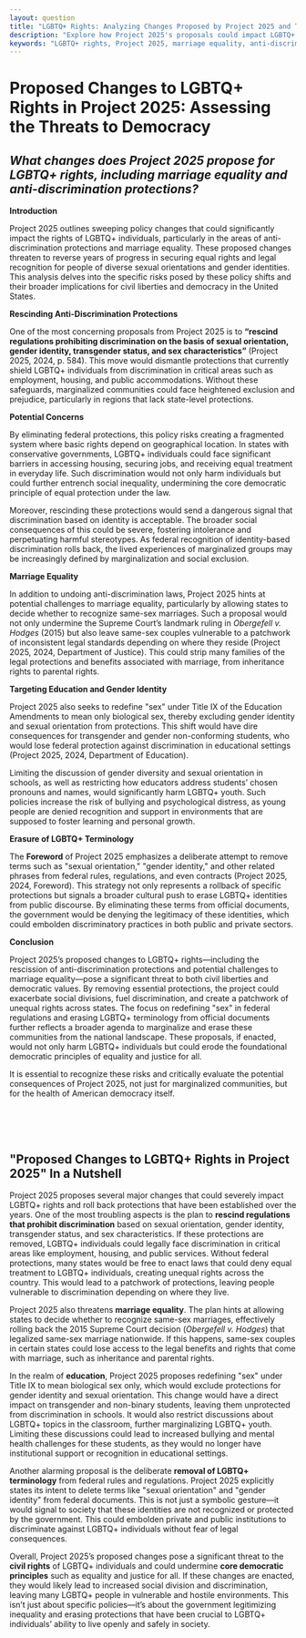 ```yaml
---
layout: question
title: "LGBTQ+ Rights: Analyzing Changes Proposed by Project 2025 and Their Impact on Democracy"
description: "Explore how Project 2025's proposals could impact LGBTQ+ rights, marriage equality, and anti-discrimination protections, posing potential threats to democracy."
keywords: "LGBTQ+ rights, Project 2025, marriage equality, anti-discrimination protections, transgender rights, civil rights, Title IX, gender identity, sexual orientation, same-sex marriage, democracy threats"
---
```



# Proposed Changes to LGBTQ+ Rights in Project 2025: Assessing the Threats to Democracy

## *What changes does Project 2025 propose for LGBTQ+ rights, including marriage equality and anti-discrimination protections?*

**Introduction**

Project 2025 outlines sweeping policy changes that could significantly impact the rights of LGBTQ+ individuals, particularly in the areas of anti-discrimination protections and marriage equality. These proposed changes threaten to reverse years of progress in securing equal rights and legal recognition for people of diverse sexual orientations and gender identities. This analysis delves into the specific risks posed by these policy shifts and their broader implications for civil liberties and democracy in the United States.

**Rescinding Anti-Discrimination Protections**

One of the most concerning proposals from Project 2025 is to **“rescind regulations prohibiting discrimination on the basis of sexual orientation, gender identity, transgender status, and sex characteristics”** (Project 2025, 2024, p. 584). This move would dismantle protections that currently shield LGBTQ+ individuals from discrimination in critical areas such as employment, housing, and public accommodations. Without these safeguards, marginalized communities could face heightened exclusion and prejudice, particularly in regions that lack state-level protections.

**Potential Concerns**

By eliminating federal protections, this policy risks creating a fragmented system where basic rights depend on geographical location. In states with conservative governments, LGBTQ+ individuals could face significant barriers in accessing housing, securing jobs, and receiving equal treatment in everyday life. Such discrimination would not only harm individuals but could further entrench social inequality, undermining the core democratic principle of equal protection under the law.

Moreover, rescinding these protections would send a dangerous signal that discrimination based on identity is acceptable. The broader social consequences of this could be severe, fostering intolerance and perpetuating harmful stereotypes. As federal recognition of identity-based discrimination rolls back, the lived experiences of marginalized groups may be increasingly defined by marginalization and social exclusion.

**Marriage Equality**

In addition to undoing anti-discrimination laws, Project 2025 hints at potential challenges to marriage equality, particularly by allowing states to decide whether to recognize same-sex marriages. Such a proposal would not only undermine the Supreme Court’s landmark ruling in *Obergefell v. Hodges* (2015) but also leave same-sex couples vulnerable to a patchwork of inconsistent legal standards depending on where they reside (Project 2025, 2024, Department of Justice). This could strip many families of the legal protections and benefits associated with marriage, from inheritance rights to parental rights.

**Targeting Education and Gender Identity**

Project 2025 also seeks to redefine "sex" under Title IX of the Education Amendments to mean only biological sex, thereby excluding gender identity and sexual orientation from protections. This shift would have dire consequences for transgender and gender non-conforming students, who would lose federal protection against discrimination in educational settings (Project 2025, 2024, Department of Education).

Limiting the discussion of gender diversity and sexual orientation in schools, as well as restricting how educators address students’ chosen pronouns and names, would significantly harm LGBTQ+ youth. Such policies increase the risk of bullying and psychological distress, as young people are denied recognition and support in environments that are supposed to foster learning and personal growth.

**Erasure of LGBTQ+ Terminology**

The **Foreword** of Project 2025 emphasizes a deliberate attempt to remove terms such as "sexual orientation," "gender identity," and other related phrases from federal rules, regulations, and even contracts (Project 2025, 2024, Foreword). This strategy not only represents a rollback of specific protections but signals a broader cultural push to erase LGBTQ+ identities from public discourse. By eliminating these terms from official documents, the government would be denying the legitimacy of these identities, which could embolden discriminatory practices in both public and private sectors.

**Conclusion**

Project 2025’s proposed changes to LGBTQ+ rights—including the rescission of anti-discrimination protections and potential challenges to marriage equality—pose a significant threat to both civil liberties and democratic values. By removing essential protections, the project could exacerbate social divisions, fuel discrimination, and create a patchwork of unequal rights across states. The focus on redefining "sex" in federal regulations and erasing LGBTQ+ terminology from official documents further reflects a broader agenda to marginalize and erase these communities from the national landscape. These proposals, if enacted, would not only harm LGBTQ+ individuals but could erode the foundational democratic principles of equality and justice for all.

It is essential to recognize these risks and critically evaluate the potential consequences of Project 2025, not just for marginalized communities, but for the health of American democracy itself.

<br>
<br>
<br>

## <span id="nutshell">"Proposed Changes to LGBTQ+ Rights in Project 2025" In a Nutshell</span>

Project 2025 proposes several major changes that could severely impact LGBTQ+ rights and roll back protections that have been established over the years. One of the most troubling aspects is the plan to **rescind regulations that prohibit discrimination** based on sexual orientation, gender identity, transgender status, and sex characteristics. If these protections are removed, LGBTQ+ individuals could legally face discrimination in critical areas like employment, housing, and public services. Without federal protections, many states would be free to enact laws that could deny equal treatment to LGBTQ+ individuals, creating unequal rights across the country. This would lead to a patchwork of protections, leaving people vulnerable to discrimination depending on where they live.

Project 2025 also threatens **marriage equality**. The plan hints at allowing states to decide whether to recognize same-sex marriages, effectively rolling back the 2015 Supreme Court decision (*Obergefell v. Hodges*) that legalized same-sex marriage nationwide. If this happens, same-sex couples in certain states could lose access to the legal benefits and rights that come with marriage, such as inheritance and parental rights.

In the realm of **education**, Project 2025 proposes redefining "sex" under Title IX to mean biological sex only, which would exclude protections for gender identity and sexual orientation. This change would have a direct impact on transgender and non-binary students, leaving them unprotected from discrimination in schools. It would also restrict discussions about LGBTQ+ topics in the classroom, further marginalizing LGBTQ+ youth. Limiting these discussions could lead to increased bullying and mental health challenges for these students, as they would no longer have institutional support or recognition in educational settings.

Another alarming proposal is the deliberate **removal of LGBTQ+ terminology** from federal rules and regulations. Project 2025 explicitly states its intent to delete terms like "sexual orientation" and "gender identity" from federal documents. This is not just a symbolic gesture—it would signal to society that these identities are not recognized or protected by the government. This could embolden private and public institutions to discriminate against LGBTQ+ individuals without fear of legal consequences.

Overall, Project 2025’s proposed changes pose a significant threat to the **civil rights** of LGBTQ+ individuals and could undermine **core democratic principles** such as equality and justice for all. If these changes are enacted, they would likely lead to increased social division and discrimination, leaving many LGBTQ+ people in vulnerable and hostile environments. This isn’t just about specific policies—it’s about the government legitimizing inequality and erasing protections that have been crucial to LGBTQ+ individuals’ ability to live openly and safely in society.
